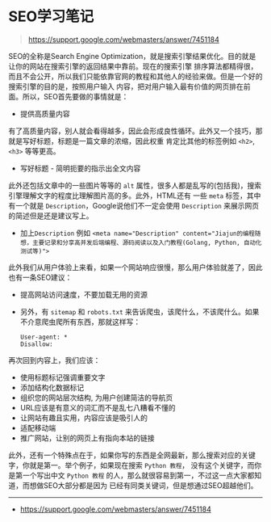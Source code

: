 # SEO学习笔记

> https://support.google.com/webmasters/answer/7451184

SEO的全称是Search Engine Optimization，就是搜索引擎结果优化。目的就是让你的网站在搜索引擎的返回结果中靠前。现在的搜索引擎
排序算法都精得很，而且不会公开，所以我们只能依靠官网的教程和其他人的经验来做。但是一个好的搜索引擎的目的是，按照用户输入
内容，把对用户输入最有价值的网页排在前面。所以，SEO首先要做的事情就是：

- 提供高质量内容

有了高质量内容，别人就会看得越多，因此会形成良性循环。此外又一个技巧，那就是写好标题，标题是一篇文章的浓缩，因此权重
肯定比其他的标签例如 `<h2>`, `<h3>` 等等更高。

- 写好标题 - 简明扼要的指示出全文内容

此外还包括文章中的一些图片等等的 `alt` 属性，很多人都是乱写的(包括我)，搜索引擎理解文字的程度比理解图片高的多。此外，HTML还有
一些 `meta` 标签，其中有一个就是 `Description`，Google说他们不一定会使用 `Description` 来展示网页的简述但是还是建议写上。

- 加上`Description` 例如 `<meta name="Description" content="Jiajun的编程随想，主要记录和分享高并发后端编程、源码阅读以及入门教程(Golang, Python, 自动化测试等)">`

此外我们从用户体验上来看，如果一个网站响应很慢，那么用户体验就差了，因此也有一条SEO建议：

- 提高网站访问速度，不要加载无用的资源

- 另外，有 `sitemap` 和 `robots.txt` 来告诉爬虫，该爬什么，不该爬什么。如果不介意爬虫爬所有东西，那就这样写：

    ```
    User-agent: *
    Disallow:
    ```

再次回到内容上，我们应该：

- 使用标题标记强调重要文字
- 添加结构化数据标记
- 组织您的网站层次结构, 为用户创建简洁的导航页
- URL应该是有意义的词汇而不是乱七八糟看不懂的
- 让网站有趣且实用，内容应该是吸引人的
- 适配移动端
- 推广网站，让别的网页上有指向本站的链接

此外，还有一个特殊点在于，如果你写的东西是全网最新，那么搜索对应的关键字，你就是第一。举个例子，如果现在搜索 `Python 教程`，
没有这个关键字，而你是第一个写出中文 `Python 教程` 的人，那么就很容易到第一，不过这一点大家都知道，而想做SEO大部分都是因为
已经有同类关键词，但是想通过SEO超越他们。

---

- https://support.google.com/webmasters/answer/7451184
